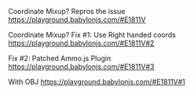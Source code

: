 Coordinate Mixup?
Repros the issue
https://playground.babylonjs.com/#E1811V

Coordinate Mixup?
Fix #1: Use Right handed coords
https://playground.babylonjs.com/#E1811V#2

Fix #2: Patched Ammo.js Plugin
https://playground.babylonjs.com/#E1811V#3






With OBJ
https://playground.babylonjs.com/#E1811V#1

